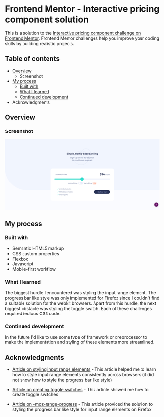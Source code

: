 # Frontend Mentor - Interactive pricing component solution

This is a solution to the [Interactive pricing component challenge on Frontend Mentor](https://www.frontendmentor.io/challenges/interactive-pricing-component-t0m8PIyY8). Frontend Mentor challenges help you improve your coding skills by building realistic projects.

## Table of contents

- [Overview](#overview)
  - [Screenshot](#screenshot)
- [My process](#my-process)
  - [Built with](#built-with)
  - [What I learned](#what-i-learned)
  - [Continued development](#continued-development)
- [Acknowledgments](#acknowledgments)

## Overview

### Screenshot

![Screenshot of completed project](./completed.png)

## My process

### Built with

- Semantic HTML5 markup
- CSS custom properties
- Flexbox
- Javascript
- Mobile-first workflow

### What I learned

The biggest hurdle I encountered was styling the input range element. The progress bar like style was only implemented for Firefox since I couldn't find a suitable solution for the webkit browsers. Apart from this hurdle, the next biggest obstacle was styling the toggle switch. Each of these challenges required tedious CSS code.

### Continued development

In the future I'd like to use some type of framework or preprocessor to make the implementation and styling of these elements more streamlined.

## Acknowledgments

- [Article on styling input range elements](https://www.smashingmagazine.com/2021/12/create-custom-range-input-consistent-browsers/) - This article helped me to learn how to style input range elements consistently across browsers (it did not show how to style the progress bar like style)

- [Article on creating toggle switches](https://www.w3schools.com/howto/howto_css_switch.asp) - This article showed me how to create toggle switches

- [Article on -moz-range-progress](https://developer.mozilla.org/en-US/docs/Web/CSS/::-moz-range-progress) - This article provided the solution to styling the progress bar like style for input range elements on Firefox
